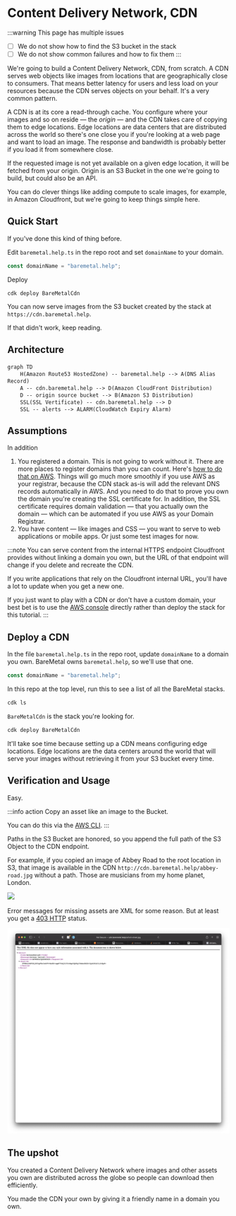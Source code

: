 # Content Delivery Network, CDN

:::warning This page has multiple issues
- [ ] We do not show how to find the S3 bucket in the stack
- [ ] We do not show common failures and how to fix them
:::

We're going to build a Content Delivery Network, CDN, from scratch. A CDN serves web objects like images from locations that are geographically close to consumers. That means better latency for users and less load on your resources because the CDN serves objects on your behalf. It's a very common pattern.

A CDN is at its core a read-through cache. You configure where your images and so on reside — the _origin_ — and the CDN takes care of copying them to edge locations. Edge locations are data centers that are distributed across the world so there's one close you if you're looking at a web page and want to load an image. The response and bandwidth is probably better if you load it from somewhere close.

If the requested image is not yet available on a given edge location, it will be fetched from your origin. Origin is an S3 Bucket in the one we're going to build, but could also be an API.

You can do clever things like adding compute to scale images, for example, in Amazon Cloudfront, but we're going to keep things simple here.

## Quick Start

If you've done this kind of thing before.

Edit `baremetal.help.ts` in the repo root and set `domainName` to your domain.

```ts
const domainName = "baremetal.help";
```

Deploy 

```shell
cdk deploy BareMetalCdn
```

You can now serve images from the S3 bucket created by the stack at `https://cdn.baremetal.help`.

If that didn't work, keep reading.

## Architecture

```mermaid
graph TD
    H(Amazon Route53 HostedZone) -- baremetal.help --> A(DNS Alias Record)
    A -- cdn.baremetal.help --> D(Amazon CloudFront Distribution)
    D -- origin source bucket --> B(Amazon S3 Distribution)
    SSL(SSL Vertificate) -- cdn.baremetal.help --> D
    SSL -- alerts --> ALARM(CloudWatch Expiry Alarm)
```

## Assumptions

In addition
1. You registered a domain. This is not going to work without it. There are more places to register domains than you can count. Here's [how to do that on AWS](https://docs.aws.amazon.com/Route53/latest/DeveloperGuide/domain-register.html). Things will go much more smoothly if you use AWS as your registrar, because the CDN stack as-is will add the relevant DNS records automatically in AWS. And you need to do that to prove you own the domain you're creating the SSL certificate for. In addition, the SSL certificate requires domain validation — that you actually own the domain — which can be automated if you use AWS as your Domain Registrar. 
2. You have content — like images and CSS — you want to serve to web applications or mobile apps. Or just some test images for now.

:::note
You can serve content from the internal HTTPS endpoint Cloudfront provides without linking a domain you own, but the URL of that endpoint will change if you delete and recreate the CDN.

If you write applications that rely on the Cloudfront internal URL, you'll have a lot to update when you get a new one.

If you just want to play with a CDN or don't have a custom domain, your best bet is to use the [AWS console](https://aws.amazon.com/cloudfront/) directly rather than deploy the stack for this tutorial.
:::

## Deploy a CDN

In the file `baremetal.help.ts` in the repo root, update `domainName` to a domain you own. BareMetal owns `baremetal.help`, so we'll use that one.  

```ts
const domainName = "baremetal.help";
```

In this repo at the top level, run this to see a list of all the BareMetal stacks.

```bash
cdk ls
```

`BareMetalCdn` is the stack you're looking for.

```bash
cdk deploy BareMetalCdn
```

It'll take soe time because setting up a CDN means configuring edge locations. Edge locations are the data centers around the world that will serve your images without retrieving it from your S3 bucket every time.

## Verification and Usage

Easy.

:::info action
Copy an asset like an image to the Bucket.

You can do this via the [AWS CLI](https://awscli.amazonaws.com/v2/documentation/api/latest/reference/s3/cp.html#examples).
:::

Paths in the S3 Bucket are honored, so you append the full path of the S3 Object to the CDN endpoint.

For example, if you copied an image of Abbey Road to the root location in S3, that image is available in the CDN `http://cdn.baremetal.help/abbey-road.jpg` without a path. Those are musicians from my home planet, London.

![](images/beatles.png)

Error messages for missing assets are XML for some reason. But at least you get a [403 HTTP](https://developer.mozilla.org/en-US/docs/Web/HTTP/Status/403) status. 

![](images/cdn-403.png)

## The upshot

You created a Content Delivery Network where images and other assets you own are distributed across the globe so people can download then efficiently.

You made the CDN your own by giving it a friendly name in a domain you own.
